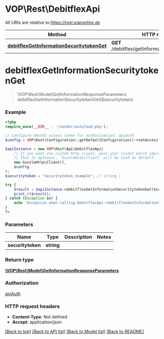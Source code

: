 # VOP\Rest\DebitflexApi

All URIs are relative to *https://rest.eaponline.de*

Method | HTTP request | Description
------------- | ------------- | -------------
[**debitflexGetInformationSecuritytokenGet**](DebitflexApi.md#debitflexgetinformationsecuritytokenget) | **GET** /debitflex/getInformation/{securitytoken} | 

# **debitflexGetInformationSecuritytokenGet**
> \VOP\Rest\Model\GetInformationResponseParameters debitflexGetInformationSecuritytokenGet($securitytoken)



### Example
```php
<?php
require_once(__DIR__ . '/vendor/autoload.php');

// Configure OAuth2 access token for authorization: apiAuth
$config = VOP\Rest\Configuration::getDefaultConfiguration()->setAccessToken('YOUR_ACCESS_TOKEN');

$apiInstance = new VOP\Rest\Api\DebitflexApi(
    // If you want use custom http client, pass your client which implements `GuzzleHttp\ClientInterface`.
    // This is optional, `GuzzleHttp\Client` will be used as default.
    new GuzzleHttp\Client(),
    $config
);
$securitytoken = "securitytoken_example"; // string | 

try {
    $result = $apiInstance->debitflexGetInformationSecuritytokenGet($securitytoken);
    print_r($result);
} catch (Exception $e) {
    echo 'Exception when calling DebitflexApi->debitflexGetInformationSecuritytokenGet: ', $e->getMessage(), PHP_EOL;
}
?>
```

### Parameters

Name | Type | Description  | Notes
------------- | ------------- | ------------- | -------------
 **securitytoken** | **string**|  |

### Return type

[**\VOP\Rest\Model\GetInformationResponseParameters**](../Model/GetInformationResponseParameters.md)

### Authorization

[apiAuth](../../README.md#apiAuth)

### HTTP request headers

 - **Content-Type**: Not defined
 - **Accept**: application/json

[[Back to top]](#) [[Back to API list]](../../README.md#documentation-for-api-endpoints) [[Back to Model list]](../../README.md#documentation-for-models) [[Back to README]](../../README.md)

